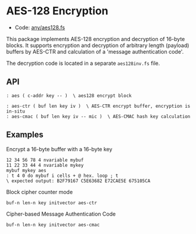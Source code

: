 # AES-128 Encryption

[code]: any/aes128.fs ()
* Code: <a href="https://github.com/jeelabs/embello/tree/master/explore/1608-forth/flib/any/aes128.fs">any/aes128.fs</a>

This package implements AES-128 encryption and decryption of 16-byte blocks. It
supports encryption and decryption of arbitrary length (payload) buffers by
AES-CTR and calculation of a 'message authentication code'.

The decryption code is located in a separate `aes128inv.fs` file.

## API

[defs]: <> (aes)
```
: aes ( c-addr key -- )  \ aes128 encrypt block
```

[defs]: <> (aes-ctr aes-cmac)
```
: aes-ctr ( buf len key iv )  \ AES-CTR encrypt buffer, encryption is in-situ
: aes-cmac ( buf len key iv -- mic )  \ AES-CMAC hash key calculation
```

## Examples

Encrypt a 16-byte buffer with a 16-byte key

    12 34 56 78 4 nvariable mybuf
    11 22 33 44 4 nvariable mykey
    mybuf mykey aes
    : t 4 0 do mybuf i cells + @ hex. loop ; t
    \ expected output: B2F79167 C5E63682 E72CAE5E 675105CA

Block cipher counter mode

    buf-n len-n key initvector aes-ctr

Cipher-based Message Authentication Code

    buf-n len-n key initvector aes-cmac
